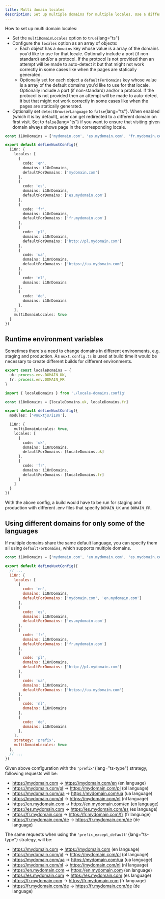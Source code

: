 ```yaml
---
title: Multi domain locales
description: Set up multiple domains for multiple locales. Use a different domain name for each language your app supports.
---
```


How to set up multi domain locales:

- Set the `multiDomainLocales` option to `true`{lang="ts"}
- Configure the `locales` option as an array of objects:
  - Each object has a `domains` key whose value is a array of the domains you'd like to use for that locale. Optionally include a port (if non-standard) and/or a protocol. If the protocol is not provided then an attempt will be made to auto-detect it but that might not work correctly in some cases like when the pages are statically generated.
  - Optionally set for each object a `defaultForDomains` key whose value is a array of the default domains you'd like to use for that locale. Optionally include a port (if non-standard) and/or a protocol. If the protocol is not provided then an attempt will be made to auto-detect it but that might not work correctly in some cases like when the pages are statically generated.
- Optionally set `detectBrowserLanguage` to `false`{lang="ts"}. When enabled (which it is by default), user can get redirected to a different domain on first visit. Set to `false`{lang="ts"} if you want to ensure that visiting given domain always shows page in the corresponding locale.

```ts [nuxt.config.ts]
const i18nDomains = ['mydomain.com', 'es.mydomain.com', 'fr.mydomain.com', 'http://pl.mydomain.com', 'https://ua.mydomain.com']

export default defineNuxtConfig({
  i18n: {
    locales: [
      {
        code: 'en',
        domains: i18nDomains,
        defaultForDomains: ['mydomain.com']
      },
      {
        code: 'es',
        domains: i18nDomains,
        defaultForDomains: ['es.mydomain.com']
      },
      {
        code: 'fr',
        domains: i18nDomains,
        defaultForDomains: ['fr.mydomain.com']
      },
      {
        code: 'pl',
        domains: i18nDomains,
        defaultForDomains: ['http://pl.mydomain.com']
      },
      {
        code: 'ua',
        domains: i18nDomains,
        defaultForDomains: ['https://ua.mydomain.com']
      },
      {
        code: 'nl',
        domains: i18nDomains
      },
      {
        code: 'de',
        domains: i18nDomains
      },
    ],
    multiDomainLocales: true
  }
})
```

## Runtime environment variables

Sometimes there's a need to change domains in different environments, e.g. staging and production.
As `nuxt.config.ts` is used at build time it would be necessary to create different builds for different environments.

```ts [locale-domains.config.ts]
export const localeDomains = {
  uk: process.env.DOMAIN_UK,
  fr: process.env.DOMAIN_FR
}
```

```ts [nuxt.config.ts]
import { localeDomains } from './locale-domains.config'

const i18nDomains = [localeDomains.uk, localeDomains.fr]

export default defineNuxtConfig({
  modules: ['@nuxtjs/i18n'],

  i18n: {
    multiDomainLocales: true,
    locales: [
      {
        code: 'uk',
        domains: i18nDomains,
        defaultForDomains: [localeDomains.uk]
      },
      {
        code: 'fr',
        domains: i18nDomains,
        defaultForDomains: [localeDomains.fr]
      }
    ]
  }
})
```

With the above config, a build would have to be run for staging and production with different .env files that specify `DOMAIN_UK` and `DOMAIN_FR`.

## Using different domains for only some of the languages

If multiple domains share the same default language, you can specify them all using `defaultForDomains`, which supports multiple domains.

```js {}[nuxt.config.js]
const i18nDomains = ['mydomain.com', 'en.mydomain.com', 'es.mydomain.com', 'fr.mydomain.com', 'http://pl.mydomain.com', 'https://ua.mydomain.com']

export default defineNuxtConfig({
  // ...
  i18n: {
    locales: [
      {
        code: 'en',
        domains: i18nDomains,
        defaultForDomains: ['mydomain.com', 'en.mydomain.com']
      },
      {
        code: 'es',
        domains: i18nDomains,
        defaultForDomains: ['es.mydomain.com']
      },
      {
        code: 'fr',
        domains: i18nDomains,
        defaultForDomains: ['fr.mydomain.com']
      },
      {
        code: 'pl',
        domains: i18nDomains,
        defaultForDomains: ['http://pl.mydomain.com']
      },
      {
        code: 'ua',
        domains: i18nDomains,
        defaultForDomains: ['https://ua.mydomain.com']
      },
      {
        code: 'nl',
        domains: i18nDomains
      },
      {
        code: 'de',
        domains: i18nDomains
      },
    ],
    strategy: 'prefix',
    multiDomainLocales: true
  },
  // ...
})
```

Given above configuration with the `'prefix'`{lang="ts-type"} strategy, following requests will be:
- https://mydomain.com -> https://mydomain.com/en (en language)
- https://mydomain.com/pl -> https://mydomain.com/pl (pl language)
- https://mydomain.com/ua -> https://mydomain.com/ua (ua language)
- https://mydomain.com/nl -> https://mydomain.com/nl (nl language)
- https://en.mydomain.com -> https://en.mydomain.com/en (en language)
- https://es.mydomain.com -> https://es.mydomain.com/es (es language)
- https://fr.mydomain.com -> https://fr.mydomain.com/fr (fr language)
- https://fr.mydomain.com/de -> https://fr.mydomain.com/de (de language)

The same requests when using the `'prefix_except_default'`{lang="ts-type"} strategy, will be:
- https://mydomain.com -> https://mydomain.com (en language)
- https://mydomain.com/pl -> https://mydomain.com/pl (pl language)
- https://mydomain.com/ua -> https://mydomain.com/ua (ua language)
- https://mydomain.com/nl -> https://mydomain.com/nl (nl language)
- https://en.mydomain.com -> https://en.mydomain.com (en language)
- https://es.mydomain.com -> https://es.mydomain.com (es language)
- https://fr.mydomain.com -> https://fr.mydomain.com (fr language)
- https://fr.mydomain.com/de -> https://fr.mydomain.com/de (de language)